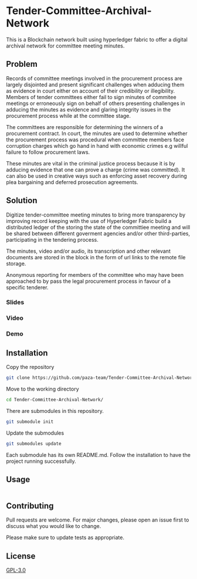 # Tender-Committee-Archival-Network

This is a Blockchain network built using hyperledger fabric to offer a digital archival network for committee meeting minutes.

## Problem

Records of committee meetings involved in the procurement process are largely disjointed and present significant challenges when adducing them as evidence in court either on account of their credibility or illegibility. Members of tender committees either fail to sign minutes of commitee meetings or erroneously sign on behalf of others presenting challenges in adducing the minutes as evidence and glaring integrity issues in the procurement process while at the committee stage.

The committees are responsible for determining the winners of a procurement contract. In court, the minutes are used to determine whether the procurement process was procedural when committee members face  corruption charges which go hand in hand with economic crimes e.g willful failure to follow procurement laws.

These minutes are vital in the criminal justice process because it is by adducing evidence that one can prove a charge (crime was committed). It can also be used in creative ways such as enforcing asset recovery during plea bargaining and deferred prosecution agreements.

## Solution

Digitize tender-committee meeting minutes to bring more transparency by improving record keeping with the use of Hyperledger Fabric build a distributed ledger of the storing the state of the committiee meeting and will be shared between different goverment agencies and/or other third-parties, participating in the tendering process.

The minutes, video and/or audio, its transcription and other relevant documents are stored in the block in the form of url links to the remote file storage.

Anonymous reporting for members of the committee who may have been approached to by pass the legal procurement process in favour of a specific tenderer.



### Slides

### Video

### Demo

## Installation

Copy the repository

```bash
git clone https://github.com/paza-team/Tender-Committee-Archival-Network.git
```
Move to the working directory

```bash
cd Tender-Committee-Archival-Network/
```
There are submodules in this repository.

```bash
git submodule init
```
Update the submodules

```bash
git submodules update
```
 Each submodule has its own README.md. Follow the installation to have the project running successfully.

## Usage

```javascript

```

## Contributing
Pull requests are welcome. For major changes, please open an issue first to discuss what you would like to change.

Please make sure to update tests as appropriate.

## License
[GPL-3.0](https://choosealicense.com/licenses/mit/)
